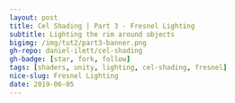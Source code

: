```yaml
---
layout: post
title: Cel Shading | Part 3 - Fresnel Lighting
subtitle: Lighting the rim around objects
bigimg: /img/tut2/part3-banner.png
gh-repo: daniel-ilett/cel-shading
gh-badge: [star, fork, follow]
tags: [shaders, unity, lighting, cel-shading, fresnel]
nice-slug: Fresnel Lighting
date: 2019-06-05
---
```

